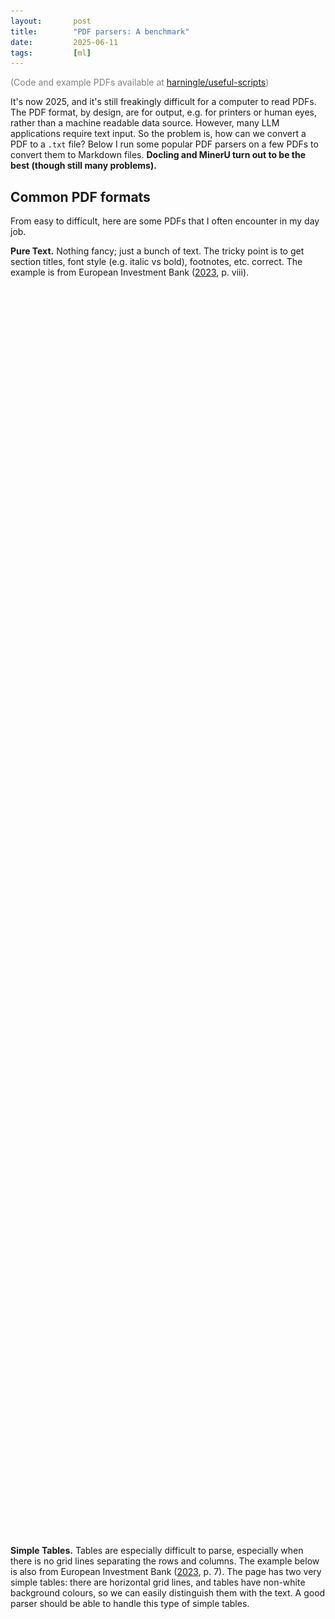 ```yaml
---
layout:       post
title:        "PDF parsers: A benchmark"
date:         2025-06-11
tags:         [ml]
---
```


<p><font color="#828282">(Code and example PDFs available at <a href="https://github.com/harningle/useful-scripts/tree/main/pdf_parser_benchmark/pdf_parser_benchmark.py">harningle/useful-scripts</a>)</font></p>

It's now 2025, and it's still freakingly difficult for a computer to read PDFs. The PDF format, by design, are for output, e.g. for printers or human eyes, rather than a machine readable data source. However, many LLM applications require text input. So the problem is, how can we convert a PDF to a `.txt` file? Below I run some popular PDF parsers on a few PDFs to convert them to Markdown files. **Docling and MinerU turn out to be the best (though still many problems).**


## Common PDF formats

From easy to difficult, here are some PDFs that I often encounter in my day job.

**Pure Text.** Nothing fancy; just a bunch of text. The tricky point is to get section titles, font style (e.g. italic vs bold), footnotes, etc. correct. The example is from European Investment Bank ([2023](https://thedocs.worldbank.org/en/doc/3258e1d4c1e84fd961b79fe54e7df85c-0020012023/original/2023-0128-MDB-Report-2022-NEW.pdf), p. viii).

<div style="display: flex; justify-content: center; height: 50vh;">
    <object data="/assets/pdfs/text.pdf" width="100%" type='application/pdf'></object>
</div>

**Simple Tables.** Tables are especially difficult to parse, especially when there is no grid lines separating the rows and columns. The example below is also from European Investment Bank ([2023](https://thedocs.worldbank.org/en/doc/3258e1d4c1e84fd961b79fe54e7df85c-0020012023/original/2023-0128-MDB-Report-2022-NEW.pdf), p. 7). The page has two very simple tables: there are horizontal grid lines, and tables have non-white background colours, so we can easily distinguish them with the text. A good parser should be able to handle this type of simple tables.

<div style="display: flex; justify-content: center; height: 50vh;">
    <object data="/assets/pdfs/table.pdf" width="100%" type='application/pdf'></object>
</div>

**Complicated Tables.** Moreover, tables can have merged cells, wrapped/multi-line text within a cell, etc. Our example is from Apple ([2025](https://developer.apple.com/metal/Metal-Feature-Set-Tables.pdf), p. 13).

<div style="display: flex; justify-content: center; height: 50vh;">
    <object data="/assets/pdfs/weird_table.pdf" width="100%" type='application/pdf'></object>
</div>

**Raster Images.** The parser should be able to extract the images, and tell us which image is on which page. There are two types of images, raster and vector. Raster is basically a pure image. We take an example from Two Sigma ([2017](https://www.twosigma.com/wp-content/uploads/StreetView_Feb_2017_Public_v5.pdf), p. 3). This example not only has images, but is also a multi-column page, so we can test the parsers' performance for this type of pages as well.

<div style="display: flex; justify-content: center; height: 50vh;">
    <object data="/assets/pdfs/raster_image.pdf" width="100%" type='application/pdf'></object>
</div>

**Vector Images.** Vector images are slightly different from the raster. Technically they are just shapes like lines or curves, which are exactly the same as a grid line in a table. In addition, a vector image may contain text, such as numbers on the axis. These text are part of the image, rather than the usual main text. We want to treat a vector image in the same way as a usual raster. The example page is from European Investment Bank ([2023](https://thedocs.worldbank.org/en/doc/3258e1d4c1e84fd961b79fe54e7df85c-0020012023/original/2023-0128-MDB-Report-2022-NEW.pdf), p. vix).

<div style="display: flex; justify-content: center; height: 50vh;">
    <object data="/assets/pdfs/vector_image.pdf" width="100%" type='application/pdf'></object>
</div>


## Parsers and results

I picked a few popular *free* PDF parsing packages from GitHub. And I use the default options for each of them. I know probably with some tuning we can extract more performance from them, but I'm not doing that here. All example input PDFs are single-page, and we want to convert them to a Markdown file. If there is any image in the page, the images should be save as a separate `.jpg`/`.png` file, and the Markdown should contain references to them. The test was done in June 11, 2025, using the latest version/model of all packages.


### [PyMuPDF4LLM](https://pymupdf.readthedocs.io/en/latest/pymupdf4llm/)

PyMuPDF is my favourite package to work with PDF. It can do almost everything: get shapes on the page, read text, get font size, locate an image, etc. All of these are done "mechanically", in the sense that it does not use any machine learning/computer vision. The most important factor for parsing are the parameters/config. The default options are often bad.[^f1]

[^f1]: [harningle/fia-doc](https://github.com/harningle/fia-doc) is one example where I tune the package for [documents from FIA](https://www.fia.com/documents). It's truly simple but very tedious and time consuming to address all the tiny points for parsing PDFs.

In our pure text example, PyMuPDF fails to detect section titles.

<figure>
    <img src="/assets/images/text_pymupdf.png">
</figure>

It also fails terribly at vector images.

<figure>
    <img src="/assets/images/vector_image_pymupdf.png">
</figure>


### [MarkItDown](https://github.com/microsoft/markitdown)

MarkItDown is from Microsoft, and it can parse files more than PDF. For office documents (e.g., `.pptx`), it converts them to html and then parse the page source. It also supports images, where you pay an LLM to OCR the image and get the text and structure. For PDF, it uses [Pdfminer](https://github.com/pdfminer/pdfminer.six) in the background, which is similar to PyMuPDF.[^markitdown-explain]

[^markitdown-explain]: [https://dev.to/leapcell/deep-dive-into-microsoft-markitdown-4if5](https://dev.to/leapcell/deep-dive-into-microsoft-markitdown-4if5) walks through the high level structure of MarkItDown very well.

It is not able to read even the simplest table in our examples.

<figure>
    <img src="/assets/images/table_markitdown.png">
</figure>

It can't extract images from the PDF either. (Or maybe I misread their doc.)

<figure>
    <img src="/assets/images/raster_image_markitdown.png">
</figure>


### [MinerU](https://github.com/opendatalab/MinerU)

MinerU from Shanghai AI lab differs from two packages above (He et al., [2024](
https://doi.org/10.48550/arXiv.2407.13773); Wang et al., [2024](
https://doi.org/10.48550/arXiv.2409.18839)). It exploits machine learning methods to read PDFs, e.g. CV for page layout detection. It does relatively well in all examples, except that the footnotes are always lost.

<figure>
    <img src="/assets/images/text_mineru.png">
</figure>

It is the only package that parses merged cells correctly. It uses HTML tables rather than native Markdown tables, which by construction does not support merged cells. However, when a cell contains multi-line text, **some texts are lost**. This seems a big problem to me: it may be ok-ish if we screw up the structure/format, but losing text is never OK.

<figure>
    <img src="/assets/images/weird_table_mineru.png">
</figure>


### [Mistral OCR](https://mistral.ai/news/mistral-ocr)

Mistral OCR is an API to convert PDF to Markdown. I don't find much useful technical details about it, but it seems to use some multimodal LLM to read the PDF. It's really good for pure text PDF, though footnotes are also lost.

<figure>
    <img src="/assets/images/text_mistral.png">
</figure>

It also fails at tables with merged cells.

<figure>
    <img src="/assets/images/weird_table_mistral.png">
</figure>


### [Docling](https://github.com/docling-project/docling)

Docling from IBM performs the best in my test. There are mainly two components for parsing: (1) PDF backends that get all objects from the PDF (similar to PyMuPDF), and (2) machine learning models to handle tables, OCR, etc. Auer et al. ([2024](https://doi.org/10.48550/arXiv.2408.09869)) gives a concise and very clear explanation of their method. There are some small problems. First of all, the footnotes are processed as normal text, and page footers are lost.

<figure>
    <img src="/assets/images/text_docling.png">
</figure>

The superscripts in cells in tables are treated as normal text. This can bring confusion to later use.

<figure>
    <img src="/assets/images/weird_table_docling.png">
</figure>


## Summary

|                   | PyMuPDF4LLM             | MarkItDown   | MinerU       | Mistral OCR  | Docling      |
|-------------------|-------------------------|--------------|--------------|--------------|--------------|
| use ML?           | $\times$                | $\times$     | $\checkmark$ | $\checkmark$ | $\checkmark$ |
| image             | $\times$[^2]            | $\times$     | $\checkmark$ | $\checkmark$ | $\checkmark$ |
| simple table      | borderline $\checkmark$ | $\times$     | $\checkmark$ | $\checkmark$ | $\checkmark$ |
| complicated table | $\times$                | $\times$     | $\times$[^3] | $\times$     | $\checkmark$ |
| section title     | $\times$                | $\times$     | $\checkmark$ | $\checkmark$ | $\checkmark$ |
| footnote[^1]      | $\checkmark$            | $\checkmark$ | $\times$     | $\checkmark$ | $\checkmark$ |
| footer[^1]        | $\checkmark$            | $\checkmark$ | $\times$     | $\times$     | $\times$     |
| superscript       | $\times$                | $\times$     | $\checkmark$ | $\checkmark$ | $\times$     |

[^1]: None of them is able to treat footnotes/footer as footnotes/footer. Some of them can parse footnotes as main text, while others miss footnotes entirely.
[^2]: OK for raster images. Can't handle vector images at all.
[^3]: Doesn't work for multi-line text in cells. Otherwise OK.


